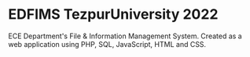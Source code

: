 # EDFIMS TezpurUniversity 2022
 ECE Department's File & Information Management System. Created as a web application using PHP, SQL, JavaScript, HTML and CSS.
